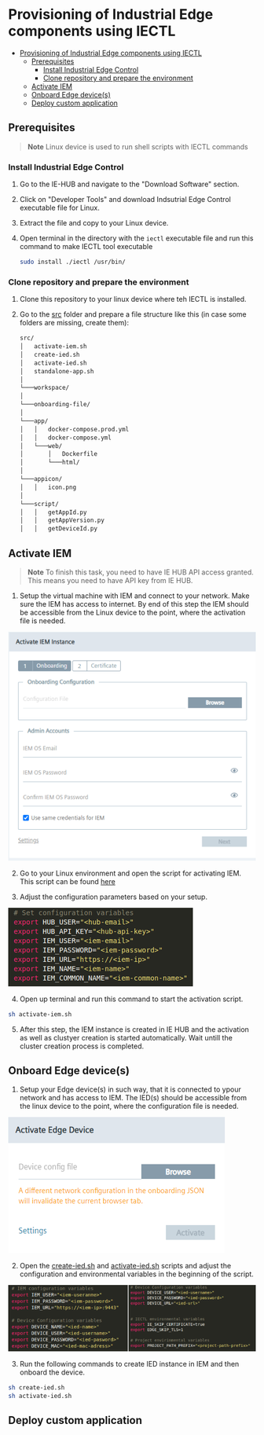 # Provisioning of Industrial Edge components using IECTL


- [Provisioning of Industrial Edge components using IECTL](#provisioning-of-industrial-edge-components-using-iectl)
  - [Prerequisites](#prerequisites)
    - [Install Industrial Edge Control](#install-industrial-edge-control)
    - [Clone repository and prepare the environment](#clone-repository-and-prepare-the-environment)
  - [Activate IEM](#activate-iem)
  - [Onboard Edge device(s)](#onboard-edge-devices)
  - [Deploy custom application](#deploy-custom-application)


## Prerequisites

> **Note** Linux device is used to run shell scripts with IECTL commands

### Install Industrial Edge Control

1. Go to the IE-HUB and navigate to the "Download Software" section.
2. Click on "Developer Tools" and download Indsutrial Edge Control executable file for Linux.
3. Extract the file and copy to your Linux device.
4. Open terminal in the directory with the `iectl` executable file and run this command to make IECTL tool executable 

    ```bash
    sudo install ./iectl /usr/bin/
    ```

### Clone repository and prepare the environment

1. Clone this repository to your linux device where teh IECTL is installed. 
2. Go to the [src](../src) folder and prepare a file structure like this (in case some folders are missing, create them): 

    ```txt
    src/
    │   activate-iem.sh
    │   create-ied.sh
    │   activate-ied.sh          
    │   standalone-app.sh
    │
    └───workspace/
    │
    └───onboarding-file/
    │
    └───app/
    │   │   docker-compose.prod.yml
    │   │   docker-compose.yml
    │   └───web/
    │       │   Dockerfile
    │       └───html/
    │
    └───appicon/
    │   │   icon.png
    │
    └───script/
    │   │   getAppId.py
    │   │   getAppVersion.py
    │   │   getDeviceId.py
    ```

## Activate IEM

> **Note** To finish this task, you need to have IE HUB API access granted. This means you need to have API key from IE HUB.

1. Setup the virtual machine with IEM and connect to your network. Make sure the IEM has access to internet. By end of this step the IEM should be accessible from the Linux device to the point, where the activation file is needed.
  
  <img src="./graphics/before-activation.PNG"/>

2. Go to your Linux environment and open the script for activating IEM. This script can be found [here](./../src/activate_IEM/activate-iem.sh)

3. Adjust the configuration parameters based on your setup.

  <img src="./graphics/activate-iem-config.PNG"/>

4. Open up terminal and run this command to start the activation script.

  ```bash
  sh activate-iem.sh
  ```

5. After this step, the IEM instance is created in IE HUB and the activation as well as clustyer creation is started automatically. Wait untill the cluster creation process is completed.

## Onboard Edge device(s)

1. Setup your Edge device(s) in such way, that it is connected to ypour network and has access to IEM. The IED(s) should be accessible from the linux device to the point, where the configuration file is needed.

  <img src="./graphics/before-onboarding.PNG"/>

2. Open the [create-ied.sh](../src/create-ied.sh) and [activate-ied.sh](../src/activate-ied.sh) scripts and adjust the configuration and environmental variables in the beginning of the script.

  <img src="./graphics/device-config.PNG"/>

3. Run the following commands to create IED instance in IEM and then onboard the device. 
  
  ```bash
  sh create-ied.sh
  sh activate-ied.sh
  ```

## Deploy custom application
